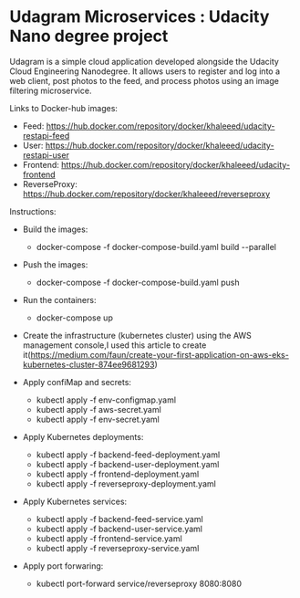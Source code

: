# Udagram Microservices : Udacity Nano degree project
Udagram is a simple cloud application developed alongside the Udacity Cloud Engineering Nanodegree. It allows users to register and log into a web client, post photos to the feed, and process photos using an image filtering microservice.


Links to Docker-hub images: 
  - Feed: https://hub.docker.com/repository/docker/khaleeed/udacity-restapi-feed
  - User: https://hub.docker.com/repository/docker/khaleeed/udacity-restapi-user 
  - Frontend: https://hub.docker.com/repository/docker/khaleeed/udacity-frontend 
  - ReverseProxy: https://hub.docker.com/repository/docker/khaleeed/reverseproxy


Instructions: 
  - Build the images: 
      - docker-compose -f docker-compose-build.yaml build --parallel 

  - Push the images: 
      - docker-compose -f docker-compose-build.yaml push

  - Run the containers:
      - docker-compose up
    
  - Create the infrastructure (kubernetes cluster) using the AWS management console,I used this article to create it(https://medium.com/faun/create-your-first-application-on-aws-eks-kubernetes-cluster-874ee9681293)

  - Apply confiMap and secrets: 
    - kubectl apply -f env-configmap.yaml
    - kubectl apply -f aws-secret.yaml
    - kubectl apply -f env-secret.yaml 

  - Apply Kubernetes deployments:
    - kubectl apply -f backend-feed-deployment.yaml 
    - kubectl apply -f backend-user-deployment.yaml
    - kubectl apply -f frontend-deployment.yaml
    - kubectl apply -f reverseproxy-deployment.yaml

  - Apply Kubernetes services:
    - kubectl apply -f backend-feed-service.yaml 
    - kubectl apply -f backend-user-service.yaml
    - kubectl apply -f frontend-service.yaml
    - kubectl apply -f reverseproxy-service.yaml
  
  - Apply port forwaring:
    - kubectl port-forward service/reverseproxy 8080:8080
    